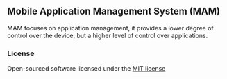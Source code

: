 ## Mobile Application Management System (MAM)
MAM focuses on application management, it provides a lower degree of control over the device, but a higher level of control over applications.

### License
Open-sourced software licensed under the [MIT license](http://opensource.org/licenses/MIT)
